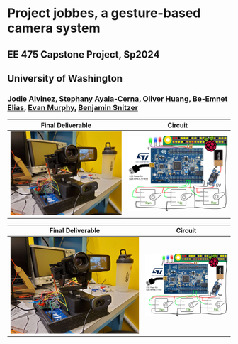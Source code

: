 # Project jobbes, a gesture-based camera system
## EE 475 Capstone Project, Sp2024
## University of Washington

### [Jodie Alvinez](https://www.linkedin.com/in/jodiealvinez/), [Stephany Ayala-Cerna](https://www.linkedin.com/in/stephanyayala-cerna/), [Oliver Huang](https://www.linkedin.com/in/ohlbur/), [Be-Emnet Elias](https://www.linkedin.com/in/beliasn/), [Evan Murphy](https://www.linkedin.com/in/evan-murphy-uw-ee/), [Benjamin Snitzer](https://www.linkedin.com/in/bsnitzer/)

Final Deliverable            |  Circuit
:-------------------------:|:-------------------------:
![Product](https://github.com/clowdur/jobbes/blob/main/img/jobbes.jpg)  |  ![Circuit](https://github.com/clowdur/jobbes/blob/main/img/system_jobbes.png)

| <div style="width:290px">Final Deliverable</div> | Circuit                          |
| --------------------------------------- | ------------------------------------- |
| <div style="width:290px">![Product](https://github.com/clowdur/jobbes/blob/main/img/jobbes.jpg)</div>  |  ![Circuit](https://github.com/clowdur/jobbes/blob/main/img/system_jobbes.png) |







